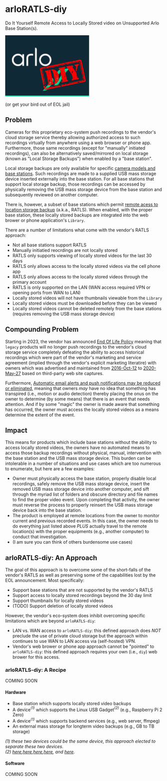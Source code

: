 # arloRATLS-diy
Do It Yourself Remote Access to Locally Stored video on Unsupported Arlo Base Station(s).

![](https://raw.githubusercontent.com/shissam/arloRATLS-diy/master/assets/arloRATLS-diy.png)

(or get your bird out of EOL jail)

## Problem
Cameras for this proprietary eco-system push recordings to the vendor's cloud storage service thereby allowing authorized access to such recordings virtually from anywhere using a web browser or phone app. Furthermore, those same recordings (except for "manually" initiated recordings), can also be alternatively saved/mirrored on local storage (known as "Local Storage Backups") when enabled by a "base station".

Local storage backups are only available for specific [camera models and base stations](ihttps://kb.arlo.com/en_US/1146857). Such recordings are made to a supplied USB mass storage device inserted externally into the base station. For all base stations that support local storage backup, those recordings can be accessed by physically removing the USB mass storage device from the base station and subsequently reviewed on another computer.

There is, however, a subset of base stations which permit [remote acess to location storage backup](https://kb.arlo.com/000062337/What-is-Direct-Storage-Access-and-how-do-I-use-it) (a.k.a., RATLS). When enabled, with the proper base station, these locally stored backups are integrated into the web brower or phone application's ```Library```.

There are a number of limitations what come with the vendor's RATLS approach:
* Not all base stations support RATLS
* Manually initiatied reocrdings are not locally stored
* RATLS only supports viewing of locally stored videos for the last 30 days
* RATLS only allows access to the locally stored videos via the cell phone app
* RATLS only allows access to the locally stored videos through the primary account
* RATLS is only supported on the LAN (WAN access required VPN or opening ports from WAN to LAN)
* Locally stored videos will not have thumbnails viewable from the ```Library```
* Locally stored videos must be downloaded before they can be viewed
* Locally stored videos cannot be deleted remotely from the base stations (requires removing the USB mass storage device)

## Compounding Problem

Starting in 2023, the vendor has announced [End Of Life Policy](https://community.arlo.com/t5/Arlo/End-Of-Life-Policy/m-p/1893275#M84782) meaning that ```legacy``` products will no longer push recordings to the vendor's cloud storage service completely defeating the ability to access historical recordings which were part of the vendor's marketing and service agreement (implied through the vendor's explicit marketing literatire) with owners which was advertised and maintained from [2016-Oct-12](https://web.archive.org/web/20161012153328/http://www.arlo.com/en-us/products/arlo/default.aspx) to [2020-May-27](https://web.archive.org/web/20200527223637/https://www.arlo.com/en-us/products/arlo/default.aspx) based on third-party web site captures.

Furthermore, [Automatic email alerts and push notifications may be reduced or eliminated](https://downloads.arlo.com/images/PDFs/EOL_Policy/Arlo_End-of-Life-Policy-2022.pdf), meaning that owners _may_ have no idea that something has transpired (i.e., motion or audio detection) thereby placing the onus on the owner to determine (by some means) that there is an event that needs attention. And if by some "magic" the owner is made aware that something has occurred, the owner must access the locally stored videos as a means determine the extent of the event.

## Impact

This means for products which include base stations without the ability to access locally stored videos, the owners have no automated means to access those backup recordings without physical, manual, intervention with the base station and the USB mass storage device. This burden can be intolerable in a number of situations and use cases which are too numerous to enumerate, but here are a few examples:
* Owner must physically access the base station, properly disable local recordings, safely remove the USB mass storage device, insert the removed USB mass storage device into another computer, and sift through the myriad list of folders and obscure directory and file names to find the proper video event. Upon completing that activity, the owner must reverse the process to properly reinsert the USB mass storage device back into the base station.
* The product is employed at remote locations from the owner to monitor current and previous recorded events. In this case, the owner needs to do everything just listed above *PLUS* actually travel to the remote location(s) with the proper equipments (e.g., another computer) to conduct that investigation.
* (I am sure you can think of others burdensome use cases)

## arloRATLS-diy: An Approach

The goal of this approach is to overcome some of the short-falls of the vendor's RATLS as well as preserving some of the capabilities lost by the EOL announcement. Most specifically:
* Support base stations that are not supported by the vendor's RATLS
* Support access to locally stored recordings beyond the 30 day limit
* Support thumbnails for locally stored videos
* (TODO) Support deletion of locally stored videos

However, the vendor's eco-system does inhibit overcoming specific limitations which are beyond ```arloRATLS-diy```:
* LAN vs. WAN access to ```arloRATLS-diy```: this defined approach does *NOT* preclude the use of private cloud storage but the approach within continues to use WAN to LAN access via (self-hosted) VPN.
* Vendor's web brower or phone app approach cannot be "pointed" to ```arloRATLS-diy```: this defined approach requires your own (i.e., ```diy```) web brower for this access.

### arloRATLS-diy: A Recipe

COMING SOON

#### Hardware

* Base station which supports locally stored video backups
* A device<i><sup>(1)</sup></i> which supports the Linux USB Gadget<i><sup>(2)</sup></i> (e.g., Raspberry Pi 2 Zero)
* A device<i><sup>(1)</sup></i> which supports backend services (e.g., web server, ffmpeg)
* An external mass storage for longterm video backups (e.g., GB to TB storage)

_(1) these two devices could be the same device, this approach elected to separate these two devices._<br>
_(2) [here](https://magpi.raspberrypi.com/articles/pi-zero-w-smart-usb-flash-drive),[here](https://forums.raspberrypi.com/viewtopic.php?t=331867),[here](https://github.com/thagrol/Guides/blob/main/mass-storage-gadget.pdf),[here](https://github.com/kmpm/rpi-usb-gadget), and [here](https://linux-sunxi.org/USB_Gadget/Mass_storage)._

#### Software

COMING SOON
